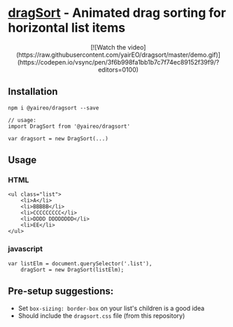 [dragSort](https://codepen.io/vsync/pen/3f6b998fa1bb1b7c7f74ec89152f39f9/?editors=0100) - Animated drag sorting for horizontal list items
========


<p align="center">
    [![Watch the video](https://raw.githubusercontent.com/yairEO/dragsort/master/demo.gif)](https://codepen.io/vsync/pen/3f6b998fa1bb1b7c7f74ec89152f39f9/?editors=0100)
</p>





## Installation

    npm i @yaireo/dragsort --save

    // usage:
    import DragSort from '@yaireo/dragsort'

    var dragsort = new DragSort(...)

## Usage

### HTML

    <ul class="list">
        <li>A</li>
        <li>BBBBB</li>
        <li>CCCCCCCCC</li>
        <li>DDDD DDDDDDDD</li>
        <li>EE</li>
    </ul>

### javascript

    var listElm = document.querySelector('.list'),
        dragSort = new DragSort(listElm);

## Pre-setup suggestions:

* Set `box-sizing: border-box` on your list's children is a good idea
* Should include the `dragsort.css` file (from this repository)
